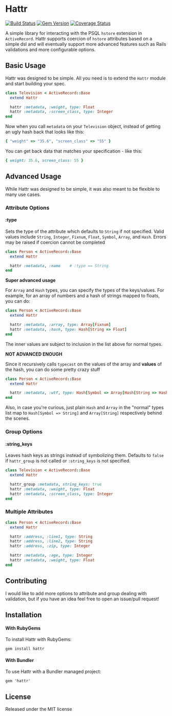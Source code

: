 Hattr
=====

[![Build Status](https://travis-ci.org/arempe93/hattr.svg?branch=master)](https://travis-ci.org/arempe93/hattr)
[![Gem Version](https://badge.fury.io/rb/hattr.svg)](https://badge.fury.io/rb/hattr)
[![Coverage Status](https://coveralls.io/repos/github/arempe93/hattr/badge.svg?branch=master)](https://coveralls.io/github/arempe93/hattr?branch=master)

A simple library for interacting with the PSQL `hstore` extension in `ActiveRecord`. Hattr supports coercion of `hstore` attributes based on a simple dsl and will eventually support more advanced features such as Rails validations and more configurable options.

## Basic Usage

Hattr was designed to be simple. All you need is to extend the `Hattr` module and start building your spec.

```ruby
class Television < ActiveRecord::Base
  extend Hattr

  hattr :metadata, :weight, type: Float
  hattr :metadata, :screen_class, type: Integer
end
```

Now when you call `metadata` on your `Television` object, instead of getting an ugly hash back that looks like this:

```ruby
{ "weight" => "35.6", "screen_class" => "55" }
```

You can get back data that matches your specification - like this:

```ruby
{ weight: 35.6, screen_class: 55 }
```

## Advanced Usage

While Hattr was designed to be simple, it was also meant to be flexible to many use cases.

### Attribute Options

#### :type

Sets the type of the attribute which defaults to `String` if not specified. Valid values include `String`, `Integer`, `Fixnum`, `Float`, `Symbol`, `Array`, and `Hash`. Errors may be raised if coercion cannot be completed

```ruby
class Person < ActiveRecord::Base
  extend Hattr

  hattr :metadata, :name    # :type == String
end
```
**Super advanced usage**

For `Array` and `Hash` types, you can specify the types of the keys/values. For example, for an array of numbers and a hash of strings mapped to floats, you can do:

```ruby
class Person < ActiveRecord::Base
  extend Hattr

  hattr :metadata, :array, type: Array[Fixnum]
  hattr :metadata, :hash, type: Hash[String => Float]
end
```

The inner values are subject to inclusion in the list above for normal types.

**NOT ADVANCED ENOUGH**

Since it recursively calls `typecast` on the values of the array and **values** of the hash, you can do some pretty crazy stuff

```ruby
class Person < ActiveRecord::Base
  extend Hattr

  hattr :metadata, :wtf, type: Hash[Symbol => Array[Hash[String => Hash[Symbol => Float]]]]
end
```

Also, in case you're curious, just plain `Hash` and `Array` in the "normal" types list map to `Hash[Symbol => String]` and `Array[String]` respectively behind the scenes.

### Group Options

#### :string_keys

Leaves hash keys as strings instead of symbolizing them. Defaults to `false` if `hattr_group` is not called or `:string_keys` is not specified.

```ruby
class Television < ActiveRecord::Base
  extend Hattr

  hattr_group :metadata, string_keys: true
  hattr :metadata, :weight, type: Float
  hattr :metadata, :screen_class, type: Integer
end
```

### Multiple Attributes

```ruby
class Person < ActiveRecord::Base
  extend Hattr

  hattr :address, :line1, type: String
  hattr :address, :line2, type: String
  hattr :address, :zip, type: Integer

  hattr :metadata, :age, type: Integer
  hattr :metadata, :weight, type: Float
end
```

## Contributing

I would like to add more options to attribute and group dealing with validation, but if you have an idea feel free to open an issue/pull request!

## Installation

#### With RubyGems

To install Hattr with RubyGems:

```
gem install hattr
```

#### With Bundler

To use Hattr with a Bundler managed project:

```
gem 'hattr'
```

## License

Released under the MIT license
